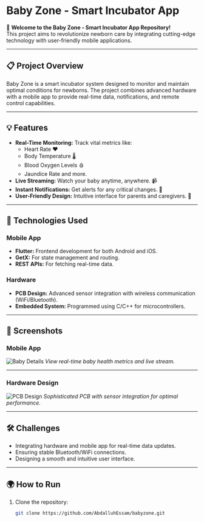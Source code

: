 # Baby Zone - Smart Incubator App

🌟 **Welcome to the Baby Zone - Smart Incubator App Repository!**  
This project aims to revolutionize newborn care by integrating cutting-edge technology with user-friendly mobile applications.

---

## 📋 **Project Overview**
Baby Zone is a smart incubator system designed to monitor and maintain optimal conditions for newborns. The project combines advanced hardware with a mobile app to provide real-time data, notifications, and remote control capabilities.

---

## 💡 **Features**
- **Real-Time Monitoring:** Track vital metrics like:
  - Heart Rate ❤️
  - Body Temperature 🌡️
  - Blood Oxygen Levels 🩸
  - Jaundice Rate and more.
- **Live Streaming:** Watch your baby anytime, anywhere. 📹
- **Instant Notifications:** Get alerts for any critical changes. 🚨
- **User-Friendly Design:** Intuitive interface for parents and caregivers. 🍼

---

## 🚀 **Technologies Used**
### Mobile App
- **Flutter:** Frontend development for both Android and iOS.
- **GetX:** For state management and routing.
- **REST APIs:** For fetching real-time data.

### Hardware
- **PCB Design:** Advanced sensor integration with wireless communication (WiFi/Bluetooth).
- **Embedded System:** Programmed using C/C++ for microcontrollers.

---

## 📸 **Screenshots**

### Mobile App
![Baby Details](assets/baby_details.png)
*View real-time baby health metrics and live stream.*

---

### Hardware Design
![PCB Design](assets/pcb_design.png)
*Sophisticated PCB with sensor integration for optimal performance.*

---

## 🛠️ **Challenges**
- Integrating hardware and mobile app for real-time data updates.
- Ensuring stable Bluetooth/WiFi connections.
- Designing a smooth and intuitive user interface.

---

## 🌍 **How to Run**
1. Clone the repository:
   ```bash
   git clone https://github.com/AbdalluhEssam/babyzone.git
